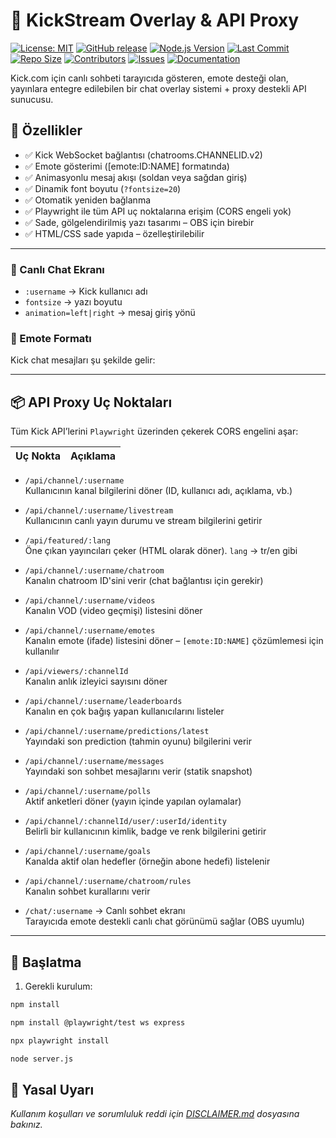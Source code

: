 # 🎥 KickStream Overlay & API Proxy
[![License: MIT](https://img.shields.io/badge/License-MIT-green.svg)](LICENSE)
[![GitHub release](https://img.shields.io/github/v/release/TKNAjans/KickStream-Overlay-API-Proxy)](https://github.com/TKNAjans/KickStream-Overlay-API-Proxy/releases)
[![Node.js Version](https://img.shields.io/badge/Node.js-18%2B-brightgreen)](https://nodejs.org/)
[![Last Commit](https://img.shields.io/github/last-commit/TKNAjans/KickStream-Overlay-API-Proxy)](https://github.com/TKNAjans/KickStream-Overlay-API-Proxy/commits/main)
[![Repo Size](https://img.shields.io/github/repo-size/TKNAjans/KickStream-Overlay-API-Proxy)](https://github.com/TKNAjans/KickStream-Overlay-API-Proxy)
[![Contributors](https://img.shields.io/github/contributors/TKNAjans/KickStream-Overlay-API-Proxy)](https://github.com/TKNAjans/KickStream-Overlay-API-Proxy/graphs/contributors)
[![Issues](https://img.shields.io/github/issues/TKNAjans/KickStream-Overlay-API-Proxy)](https://github.com/TKNAjans/KickStream-Overlay-API-Proxy/issues)
[![Documentation](https://img.shields.io/badge/📚-DOCUMENTATION-black?style=flat)](https://github.com/TKNAjans/KickStream-Overlay-API-Proxy#readme)

Kick.com için canlı sohbeti tarayıcıda gösteren, emote desteği olan, yayınlara entegre edilebilen bir chat overlay sistemi + proxy destekli API sunucusu.

## 🚀 Özellikler

- ✅ Kick WebSocket bağlantısı (chatrooms.CHANNELID.v2)
- ✅ Emote gösterimi ([emote:ID:NAME] formatında)
- ✅ Animasyonlu mesaj akışı (soldan veya sağdan giriş)
- ✅ Dinamik font boyutu (`?fontsize=20`)
- ✅ Otomatik yeniden bağlanma
- ✅ Playwright ile tüm API uç noktalarına erişim (CORS engeli yok)
- ✅ Sade, gölgelendirilmiş yazı tasarımı – OBS için birebir
- ✅ HTML/CSS sade yapıda – özelleştirilebilir

---

### 🎤 Canlı Chat Ekranı

- `:username` → Kick kullanıcı adı
- `fontsize` → yazı boyutu
- `animation=left|right` → mesaj giriş yönü

### 💬 Emote Formatı
Kick chat mesajları şu şekilde gelir:

---

## 📦 API Proxy Uç Noktaları

Tüm Kick API’lerini `Playwright` üzerinden çekerek CORS engelini aşar:

| Uç Nokta | Açıklama |
|---------|----------|
- `/api/channel/:username`  
  Kullanıcının kanal bilgilerini döner (ID, kullanıcı adı, açıklama, vb.)

- `/api/channel/:username/livestream`  
  Kullanıcının canlı yayın durumu ve stream bilgilerini getirir

- `/api/featured/:lang`  
  Öne çıkan yayıncıları çeker (HTML olarak döner). `lang` → tr/en gibi

- `/api/channel/:username/chatroom`  
  Kanalın chatroom ID'sini verir (chat bağlantısı için gerekir)

- `/api/channel/:username/videos`  
  Kanalın VOD (video geçmişi) listesini döner

- `/api/channel/:username/emotes`  
  Kanalın emote (ifade) listesini döner – `[emote:ID:NAME]` çözümlemesi için kullanılır

- `/api/viewers/:channelId`  
  Kanalın anlık izleyici sayısını döner

- `/api/channel/:username/leaderboards`  
  Kanalın en çok bağış yapan kullanıcılarını listeler

- `/api/channel/:username/predictions/latest`  
  Yayındaki son prediction (tahmin oyunu) bilgilerini verir

- `/api/channel/:username/messages`  
  Yayındaki son sohbet mesajlarını verir (statik snapshot)

- `/api/channel/:username/polls`  
  Aktif anketleri döner (yayın içinde yapılan oylamalar)

- `/api/channel/:channelId/user/:userId/identity`  
  Belirli bir kullanıcının kimlik, badge ve renk bilgilerini getirir

- `/api/channel/:username/goals`  
  Kanalda aktif olan hedefler (örneğin abone hedefi) listelenir

- `/api/channel/:username/chatroom/rules`  
  Kanalın sohbet kurallarını verir

- `/chat/:username` → Canlı sohbet ekranı  
  Tarayıcıda emote destekli canlı chat görünümü sağlar (OBS uyumlu)


---



## 🧪 Başlatma

1. Gerekli kurulum:
```bash
npm install
```
```bash
npm install @playwright/test ws express
```
```bash
npx playwright install
```
```bash
node server.js
```

## 📄 Yasal Uyarı

*Kullanım koşulları ve sorumluluk reddi için [DISCLAIMER.md](./DISCLAIMER.md) dosyasına bakınız.*

